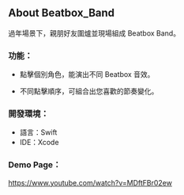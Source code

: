 ## About Beatbox_Band

過年場景下，親朋好友圍爐並現場組成 Beatbox Band。

### 功能：

- 點擊個別角色，能演出不同 Beatbox 音效。

- 不同點擊順序，可組合出您喜歡的節奏變化。

### 開發環境：
 
- 語言：Swift
- IDE：Xcode

### Demo Page：
https://www.youtube.com/watch?v=MDftFBr02ew
